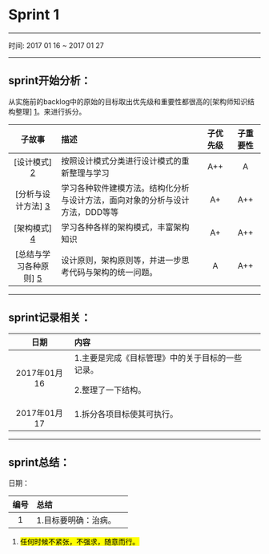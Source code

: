 # Sprint 1
----------------------------------

时间: 2017 01 16 ~ 2017 01 27

----------------------------------

## sprint开始分析：

从实施前的backlog中的原始的目标取出优先级和重要性都很高的[架构师知识结构整理] [1]。来进行拆分。

|子故事|描述|子优先级|子重要性|
|:-:|:-|:-:|:-:|
|[设计模式] [2]|按照设计模式分类进行设计模式的重新整理与学习|<div class="a_plus_plus">A++</div>|<div class="a">A</div>|
|[分析与设计方法] [3]|学习各种软件建模方法。结构化分析与设计方法，面向对象的分析与设计方法，DDD等等|<div class="a_plus">A+</div>|<div class="a_plus_plus">A++</div>|
|[架构模式] [4]|学习各种各样的架构模式，丰富架构知识|<div class="a_plus">A+</div>|<div class="a_plus_plus">A++</div>|
|[总结与学习各种原则] [5]|设计原则，架构原则等，并进一步思考代码与架构的统一问题。|<div class="a">A</div>|<div class="a_plus_plus">A++</div>|

----------------------------------

## sprint记录相关：

|日期|内容||
|:-:|:-|:-:|
|2017年01月16|1.主要是完成《目标管理》中的关于目标的一些记录。<p>   2.整理了一下结构。 ||
|2017年01月17|1.拆分各项目标使其可执行。<p> ||

----------------------------------

## sprint总结：

日期：

|编号|总结||
|:-:|:--|:--|
|1|1.目标要明确：治病。||


1. <mark>任何时候不紧张，不强求，随意而行。</mark>



[1]: /学习与计划/3.实施/1.实施前的backlog/README.md#整理架构师知识体系 "架构师知识结构整理"
[2]: /学习与计划/3.实施/1.实施前的backlog/README.md#设计模式 "设计模式"
[3]: /学习与计划/3.实施/1.实施前的backlog/README.md#分析与设计方法 "分析与设计方法"
[4]: /学习与计划/3.实施/1.实施前的backlog/README.md#架构模式 "架构模式"
[5]: /学习与计划/3.实施/1.实施前的backlog/README.md#总结与学习各种原则 "总结与学习各种原则"